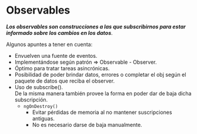 # Observables

***Los observables son construcciones a las que subscribirnos para estar informado sobre los cambios en los datos***.

Algunos apuntes a tener en cuenta:

* Envuelven una fuente de eventos.
* Implementándose según patrón => Observable - Observer.
* Óptimo para tratar tareas asincrónicas.
* Posibilidad de poder brindar datos, errores o completar el obj según el paquete de datos que reciba el observer.
* Uso de subscribe().  
  De la misma manera también provee la forma en poder dar de baja dicha subscripción.
  - `ngOnDestroy()`
    - Evitar pérdidas de memoria al no mantener suscripciones antiguas.
    - No es necesario darse de baja manualmente.
